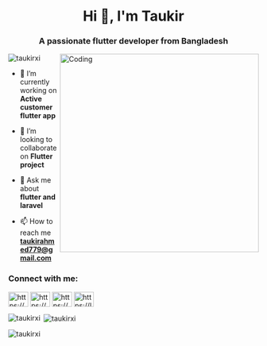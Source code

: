 

<h1 align="center">Hi 👋, I'm Taukir</h1>
<h3 align="center">A passionate flutter developer from Bangladesh</h3>
<img align="right" alt="Coding" width="400" src="https://cdn.dribbble.com/users/1162077/screenshots/3848914/programmer.gif">

<p align="left"> <img src="https://komarev.com/ghpvc/?username=taukirxi&label=Profile%20views&color=0e75b6&style=flat" alt="taukirxi" /> </p>

- 🔭 I’m currently working on **Active customer flutter app**

- 👯 I’m looking to collaborate on **Flutter project**

- 💬 Ask me about **flutter and laravel**

- 📫 How to reach me **taukirahmed779@gmail.com**

<h3 align="left">Connect with me:</h3>
<p align="left">
<a href="https://linkedin.com/in/https://www.linkedin.com/in/taukir-ahmed-806875147/" target="blank"><img align="center" src="https://raw.githubusercontent.com/rahuldkjain/github-profile-readme-generator/master/src/images/icons/Social/linked-in-alt.svg" alt="https://www.linkedin.com/in/taukir-ahmed-806875147/" height="30" width="40" /></a>
<a href="https://stackoverflow.com/users/https://stackoverflow.com/users/8950424/taukir-ahmmed" target="blank"><img align="center" src="https://raw.githubusercontent.com/rahuldkjain/github-profile-readme-generator/master/src/images/icons/Social/stack-overflow.svg" alt="https://stackoverflow.com/users/8950424/taukir-ahmmed" height="30" width="40" /></a>
<a href="https://www.hackerrank.com/https://www.hackerrank.com/profile/taukirahmed779" target="blank"><img align="center" src="https://raw.githubusercontent.com/rahuldkjain/github-profile-readme-generator/master/src/images/icons/Social/hackerrank.svg" alt="https://www.hackerrank.com/profile/taukirahmed779" height="30" width="40" /></a>
<a href="https://www.leetcode.com/https://leetcode.com/taukirahmed779/" target="blank"><img align="center" src="https://raw.githubusercontent.com/rahuldkjain/github-profile-readme-generator/master/src/images/icons/Social/leet-code.svg" alt="https://leetcode.com/taukirahmed779/" height="30" width="40" /></a>
</p>


<p><img align="left" src="https://github-readme-stats.vercel.app/api/top-langs?username=taukirxi&show_icons=true&locale=en&layout=compact" alt="taukirxi" /></p>

<p>&nbsp;<img align="center" src="https://github-readme-stats.vercel.app/api?username=taukirxi&show_icons=true&locale=en" alt="taukirxi" /></p>

<p><img align="center" src="https://github-readme-streak-stats.herokuapp.com/?user=taukirxi&" alt="taukirxi" /></p>
